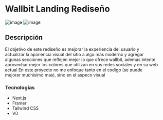 # Wallbit Landing Rediseño
![image](https://github.com/user-attachments/assets/d1954988-5498-4b86-be0d-07966d070804)
![image](https://github.com/user-attachments/assets/f34e04b8-4493-4767-a99a-979eb58a0541)

## Descripción
El objetivo de este rediseño es mejorar la experiencia del usuario y actualizar la apariencia visual del sitio a algo mas moderno y agregar algunas secciones que reflejen mejor lo que ofrece wallbit, ademas intente aprovechar mejor los colores que utilizan en sus redes sociales y en su web actual
En este proyecto no me enfoque tanto en el codigo (se puede mejorar muchisimo mas), sino en el aspeco visual

### Tecnologías
- Next.js
- Framer
- Tailwind CSS
- V0
